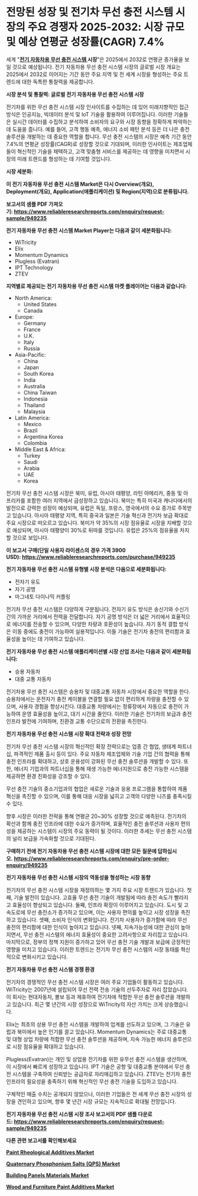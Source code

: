 <p><h1>전망된 성장 및 전기차 무선 충전 시스템 시장의 주요 경쟁자 2025-2032: 시장 규모 및 예상 연평균 성장률(CAGR) 7.4%</h1></p><p>세계 "<strong><a href="https://www.reliableresearchreports.com/wireless-charging-system-for-electric-vehicles-r949235?utm_campaign=105&utm_medium=8&utm_source=Github&utm_content=ia&utm_term=10012025&utm_id=wireless-charging-system-for-electric-vehicles">전기 자동차용 무선 충전 시스템&nbsp;</a></strong><strong>시장</strong>"은 2025에서 2032로 연평균 증가율을 보일 것으로 예상됩니다. 전기 자동차용 무선 충전 시스템 시장의 글로벌 시장 개요는 2025에서 2032로 이어지는 기간 동안 주요 지역 및 전 세계 시장을 형성하는 주요 트렌드에 대한 독특한 통찰력을 제공합니다.</p>
<p><strong>시장 분석 및 통찰력: 글로벌 전기 자동차용 무선 충전 시스템 시장</strong></p>
<p><p>전기차를 위한 무선 충전 시스템 시장 인사이트를 수집하는 데 있어 미래지향적인 접근 방식은 인공지능, 빅데이터 분석 및 IoT 기술을 활용하여 이루어집니다. 이러한 기술들은 실시간 데이터를 수집하고 분석하여 소비자의 요구와 시장 동향을 정확하게 파악하는 데 도움을 줍니다. 예를 들어, 고객 행동 예측, 에너지 소비 패턴 분석 등은 더 나은 충전 솔루션을 개발하는 데 중요한 역할을 합니다. 무선 충전 시스템의 시장은 예측 기간 동안 7.4%의 연평균 성장률(CAGR)로 성장할 것으로 기대되며, 이러한 인사이트는 제조업체들이 혁신적인 기술을 채택하고, 고객 맞춤형 서비스를 제공하는 데 영향을 미치면서 시장의 미래 트렌드를 형성하는 데 기여할 것입니다.</p><a href="%7CAUTHORITHY_DOMAIN_URL%7C?utm_campaign=105&utm_medium=8&utm_source=Github&utm_content=ia&utm_term=10012025&utm_id=wireless-charging-system-for-electric-vehicles"></a></p>
<p><strong>시장 세분화:</strong></p>
<p><strong>이 전기 자동차용 무선 충전 시스템 Market은 다시 Overview(개요), Deployment(개요), Application(애플리케이션) 및 Region(지역)으로 분류됩니다.</strong></p>
<p><strong>보고서의 샘플 PDF 가져오기:&nbsp;<a href="https://www.reliableresearchreports.com/enquiry/request-sample/949235?utm_campaign=105&utm_medium=8&utm_source=Github&utm_content=ia&utm_term=10012025&utm_id=wireless-charging-system-for-electric-vehicles">https://www.reliableresearchreports.com/enquiry/request-sample/949235</a></strong><strong></strong></p>
<p><strong>전기 자동차용 무선 충전 시스템 Market Player는 다음과 같이 세분화됩니다:</strong></p>
<p><ul><li>WiTricity</li><li>Elix</li><li>Momentum Dynamics</li><li>Plugless (Evatran)</li><li>IPT Technology</li><li>ZTEV</li></ul></p>
<p><strong>지역별로 제공되는 전기 자동차용 무선 충전 시스템 마켓 플레이어는 다음과 같습니다:</strong></p>
<p><ul>
    <li>
        North America:
        <ul>
            <li>United States</li>
            <li>Canada</li>
        </ul>
    </li>
    <li>
        Europe:
        <ul>
            <li>Germany</li>
            <li>France</li>
            <li>U.K.</li>
            <li>Italy</li>
            <li>Russia</li>
        </ul>
    </li>
    <li>
        Asia-Pacific:
        <ul>
            <li>China</li>
            <li>Japan</li>
            <li>South Korea</li>
            <li>India</li>
            <li>Australia</li>
            <li>China Taiwan</li>
            <li>Indonesia</li>
            <li>Thailand</li>
            <li>Malaysia</li>
        </ul>
    </li>
    <li>
        Latin America:
        <ul>
            <li>Mexico</li>
            <li>Brazil</li>
            <li>Argentina Korea</li>
            <li>Colombia</li>
        </ul>
    </li>
    <li>
        Middle East & Africa:
        <ul>
            <li>Turkey</li>
            <li>Saudi</li>
            <li>Arabia</li>
            <li>UAE</li>
            <li>Korea</li>
        </ul>
    </li>
    </ul></p>
<p><p>전기차 무선 충전 시스템 시장은 북미, 유럽, 아시아 태평양, 라틴 아메리카, 중동 및 아프리카를 포함한 여러 지역에서 급성장하고 있습니다. 북미는 특히 미국과 캐나다에서의 발전으로 강력한 성장이 예상되며, 유럽은 독일, 프랑스, 영국에서의 수요 증가로 주목받고 있습니다. 아시아 태평양 지역, 특히 중국과 일본은 기술 혁신과 전기차 보급 확대로 주요 시장으로 떠오르고 있습니다. 북미가 약 35%의 시장 점유율로 시장을 지배할 것으로 예상되며, 아시아 태평양이 30%로 뒤따를 것입니다. 유럽은 25%의 점유율을 차지할 것으로 보입니다.</p></p>
<p><strong>이 보고서 구매(단일 사용자 라이센스의 경우 가격 3900 USD):&nbsp;<a href="https://www.reliableresearchreports.com/purchase/949235?utm_campaign=105&utm_medium=8&utm_source=Github&utm_content=ia&utm_term=10012025&utm_id=wireless-charging-system-for-electric-vehicles">https://www.reliableresearchreports.com/purchase/949235</a></strong></p>
<p><strong>전기 자동차용 무선 충전 시스템 유형별 시장 분석은 다음으로 세분화됩니다:</strong></p>
<p><ul><li>전자기 유도</li><li>자기 공명</li><li>마그네토 다이나믹 커플링</li></ul></p>
<p><p>전기차 무선 충전 시스템은 다양하게 구분됩니다. 전자기 유도 방식은 송신기와 수신기 간의 가까운 거리에서 전력을 전달합니다. 자기 공명 방식은 더 넓은 거리에서 효율적으로 에너지를 전송할 수 있으며, 다양한 차량과 호환성이 높습니다. 자기 동적 결합 방식은 이동 중에도 충전이 가능하여 실용적입니다. 이들 기술은 전기차 충전의 편리함과 효율성을 높이는 데 기여하고 있습니다.</p></p>
<p><strong>전기 자동차용 무선 충전 시스템 애플리케이션별 시장 산업 조사는 다음과 같이 세분화됩니다:</strong></p>
<p><ul><li>승용 자동차</li><li>대중 교통 자동차</li></ul></p>
<p><p>전기차용 무선 충전 시스템은 승용차 및 대중교통 자동차 시장에서 중요한 역할을 한다. 승용차에서는 운전자가 충전 케이블을 연결할 필요 없이 편리하게 차량을 충전할 수 있으며, 사용자 경험을 향상시킨다. 대중교통 차량에서는 정류장에서 자동으로 충전이 가능하여 운영 효율성을 높이고, 대기 시간을 줄인다. 이러한 기술은 전기차의 보급과 충전 인프라 발전에 기여하며, 친환경 교통 수단으로의 전환을 촉진한다.</p></p>
<p><strong>전기 자동차용 무선 충전 시스템 시장 확대 전략과 성장 전망</strong></p>
<p><p>전기차 무선 충전 시스템 시장의 혁신적인 확장 전략으로는 업종 간 협업, 생태계 파트너십, 파격적인 제품 출시 등이 있다. 주요 자동차 제조업체와 기술 기업 간의 협력을 통해 충전 인프라를 확대하고, 상호 운용성이 강화된 무선 충전 솔루션을 개발할 수 있다. 또한, 에너지 기업과의 파트너십을 통해 재생 가능한 에너지원으로 충전 가능한 시스템을 제공하면 환경 친화성을 강조할 수 있다. </p><p>무선 충전 기술의 중소기업과의 협업은 새로운 기술과 응용 프로그램을 통합하여 제품 혁신을 촉진할 수 있으며, 이를 통해 대응 시장을 넓히고 고객의 다양한 니즈를 충족시킬 수 있다. </p><p>향후 시장은 이러한 전략을 통해 연평균 20~30% 성장할 것으로 예측된다. 전기차의 확산과 함께 충전 인프라에 대한 수요가 증가하며, 효율적인 충전 솔루션과 사용자 편의성을 제공하는 시스템이 시장의 주요 동력이 될 것이다. 이러한 추세는 무선 충전 시스템의 널리 보급을 가속화할 것으로 기대된다.</p></p>
<p><strong>구매하기 전에 전기 자동차용 무선 충전 시스템 시장에 대한 모든 질문에 답하십시오.&nbsp;<a href="https://www.reliableresearchreports.com/enquiry/pre-order-enquiry/949235?utm_campaign=105&utm_medium=8&utm_source=Github&utm_content=ia&utm_term=10012025&utm_id=wireless-charging-system-for-electric-vehicles">https://www.reliableresearchreports.com/enquiry/pre-order-enquiry/949235</a></strong><strong></strong></p>
<p><strong>전기 자동차용 무선 충전 시스템 시장의 역동성을 형성하는 시장 동향</strong></p>
<p><p>전기차의 무선 충전 시스템 시장을 재정의하는 몇 가지 주요 시장 트렌드가 있습니다. 첫째, 기술 발전이 있습니다. 고효율 무선 충전 기술이 개발됨에 따라 충전 속도가 빨라지고 효율성이 향상되고 있습니다. 둘째, 인프라 확장이 이루어지고 있습니다. 도시 및 고속도로에 무선 충전소가 증가하고 있으며, 이는 사용자 편의를 높이고 시장 성장을 촉진하고 있습니다. 셋째, 소비자 인식의 변화입니다. 전기차 사용자가 증가함에 따라 무선 충전의 편리함에 대한 인식이 높아지고 있습니다. 넷째, 지속가능성에 대한 관심이 높아지면서, 무선 충전 시스템의 에너지 효율성이 중요한 고려사항으로 자리잡고 있습니다. 마지막으로, 정부의 정책 지원이 증가하고 있어 무선 충전 기술 개발과 보급에 긍정적인 영향을 미치고 있습니다. 이러한 트렌드는 전기차 무선 충전 시스템의 시장 동태를 혁신적으로 변화시키고 있습니다.</p></p>
<p><strong>전기 자동차용 무선 충전 시스템 경쟁 환경</strong></p>
<p><p>전기차의 경쟁적인 무선 충전 시스템 시장은 여러 주요 기업들이 활동하고 있습니다. WiTricity는 2007년에 설립되어 무선 전력 전송 기술의 선두주자로 자리 잡았습니다. 이 회사는 현대자동차, 볼보 등과 제휴하여 전기차에 적합한 무선 충전 솔루션을 개발하고 있습니다. 최근 몇 년간의 시장 성장으로 WiTricity의 자산 가치는 크게 상승했습니다.</p><p>Elix는 최초의 상용 무선 충전 시스템을 개발하여 업계를 선도하고 있으며, 그 기술은 유럽과 북미에서 높은 인기를 끌고 있습니다. Momentum Dynamics는 주로 대중교통 및 대형 상업 차량에 적합한 무선 충전 솔루션을 제공하며, 지속 가능한 에너지 솔루션으로 시장 점유율을 확대하고 있습니다.</p><p>Plugless(Evatran)는 개인 및 상업용 전기차를 위한 유무선 충전 시스템을 생산하며, 이 시장에서 빠르게 성장하고 있습니다. IPT 기술은 공항 및 대중교통 분야에서 무선 충전 시스템을 구축하여 신뢰받는 공급자로 자리매김하고 있습니다. ZTEV는 전기차 충전 인프라의 필요성을 충족하기 위해 혁신적인 무선 충전 기술을 도입하고 있습니다.</p><p>구체적인 매출 수치는 공개되지 않았으나, 이러한 기업들은 전 세계 무선 충전 시장의 성장을 견인하고 있으며, 향후 몇 년간 시장 규모는 지속적으로 확대될 전망입니다.</p></p>
<p><strong>전기 자동차용 무선 충전 시스템 시장 조사 보고서의 PDF 샘플 다운로드:&nbsp;<a href="https://www.reliableresearchreports.com/enquiry/request-sample/949235?utm_campaign=105&utm_medium=8&utm_source=Github&utm_content=ia&utm_term=10012025&utm_id=wireless-charging-system-for-electric-vehicles">https://www.reliableresearchreports.com/enquiry/request-sample/949235</a></strong></p>
<p><strong></strong></p>
<p><strong></strong></p>
<p><strong></strong></p>
<p><strong></strong></p>
<p><strong>다른 관련 보고서를 확인해보세요</strong></p>
<p><strong><p><a href="https://github.com/sofayahoo2023/Market-Research-Report-List-6/blob/main/paint-rheological-additives-market.md?utm_campaign=105&utm_medium=8&utm_source=Github&utm_content=ia&utm_term=10012025&utm_id=wireless-charging-system-for-electric-vehicles">Paint Rheological Additives Market</a></p><p><a href="https://github.com/DianaWilson796/Market-Research-Report-List-1/blob/main/quaternary-phosphonium-salts-qps-market.md?utm_campaign=105&utm_medium=8&utm_source=Github&utm_content=ia&utm_term=10012025&utm_id=wireless-charging-system-for-electric-vehicles">Quaternary Phosphonium Salts (QPS) Market</a></p><p><a href="https://github.com/joannesouthgate/Market-Research-Report-List-5/blob/main/building-panels-materials-market.md?utm_campaign=105&utm_medium=8&utm_source=Github&utm_content=ia&utm_term=10012025&utm_id=wireless-charging-system-for-electric-vehicles">Building Panels Materials Market</a></p><p><a href="https://github.com/maclarensidney/Market-Research-Report-List-1/blob/main/wood-and-furniture-paint-additives-market.md?utm_campaign=105&utm_medium=8&utm_source=Github&utm_content=ia&utm_term=10012025&utm_id=wireless-charging-system-for-electric-vehicles">Wood and Furniture Paint Additives Market</a></p></strong></p>
